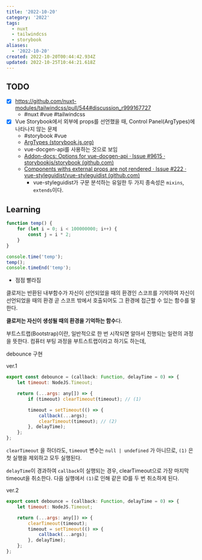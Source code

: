 ```yaml
---
title: '2022-10-20'
category: '2022'
tags:
  - nuxt
  - tailwindcss
  - storybook
aliases:
  - '2022-10-20'
created: 2022-10-20T00:44:42.934Z
updated: 2022-10-25T10:44:21.618Z
---
```


## TODO

- [x] https://github.com/nuxt-modules/tailwindcss/pull/544#discussion_r999167727
  - #nuxt #vue #tailwindcss
- [x] Vue Storybook에서 외부에 props를 선언했을 때, Control Panel(ArgTypes)에 나타나지 않는 문제
  - #storybook #vue
  - [ArgTypes (storybook.js.org)](https://storybook.js.org/docs/react/api/argtypes)
  - vue-docgen-api를 사용하는 것으로 보임
  - [Addon-docs: Options for vue-docgen-api · Issue #9615 · storybookjs/storybook (github.com)](https://github.com/storybookjs/storybook/issues/9615)
  - [Components withs external props are not rendered · Issue #222 · vue-styleguidist/vue-styleguidist (github.com)](https://github.com/vue-styleguidist/vue-styleguidist/issues/222)
    - vue-styleguidist가 구문 분석하는 유일한 두 가지 종속성은 `mixins`, `extends`이다.

## Learning

```js
function temp() {
	for (let i = 0; i < 100000000; i++) {
		const j = i * 2;
	}
}

console.time('temp');
temp();
console.timeEnd('temp');
```

- 점점 빨라짐

클로저는 반환된 내부함수가 자신이 선언되었을 때의 환경인 스코프를 기억하여 자신이 선언되었을 때의 환경 곧 스코프 밖에서 호출되어도 그 환경에 접근할 수 있는 함수를 말한다.

**클로저는 자신이 생성될 때의 환경을 기억하는 함수**다.

부트스트랩(Bootstrap)이란, 일반적으로 한 번 시작되면 알아서 진행되는 일련의 과정을 뜻한다.
컴퓨터 부팅 과정을 부트스트랩이라고 하기도 하는데,

debounce 구현

ver.1

```js
export const debounce = (callback: Function, delayTime = 0) => {
	let timeout: NodeJS.Timeout;

	return (...args: any[]) => {
		if (timeout) clearTimeout(timeout); // (1)

		timeout = setTimeout(() => {
			callback(...args);
			clearTimeout(timeout); // (2)
		}, delayTime);
	};
};
```

`clearTimeout` 을 하더라도, `timeout` 변수는 `null | undefined` 가 아니므로, `(1)` 은 첫 실행을 제외하고 모두 실행된다.

`delayTime`이 경과하여 `callback`이 실행되는 경우, clearTimeout으로 가장 마지막 timeout을 취소한다. 다음 실행에서 `(1)`로 인해 같은 ID를 두 번 취소하게 된다.

ver.2

```js
export const debounce = (callback: Function, delayTime = 0) => {
	let timeout: NodeJS.Timeout;

	return (...args: any[]) => {
		clearTimeout(timeout);
		timeout = setTimeout(() => {
			callback(...args);
		}, delayTime);
	};
};
```
